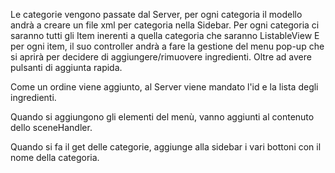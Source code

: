 Le categorie vengono passate dal Server, per ogni categoria il modello andrà a creare un file xml per categoria nella Sidebar.
Per ogni categoria ci saranno tutti gli Item inerenti a quella categoria che saranno ListableView
E per ogni item, il suo controller andrà a fare la gestione del menu pop-up che si aprirà per decidere di aggiungere/rimuovere
ingredienti.
Oltre ad avere pulsanti di aggiunta rapida.

Come un ordine viene aggiunto, al Server viene mandato l'id e la lista degli ingredienti.

Quando si aggiungono gli elementi del menù, vanno aggiunti al contenuto dello sceneHandler.

Quando si fa il get delle categorie, aggiunge alla sidebar i vari bottoni con il nome della categoria.
